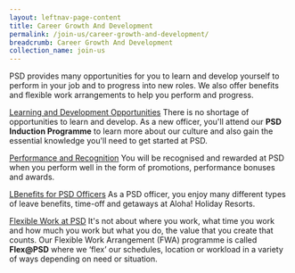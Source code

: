 ```yaml
---
layout: leftnav-page-content
title: Career Growth And Development
permalink: /join-us/career-growth-and-development/
breadcrumb: Career Growth And Development
collection_name: join-us
---
```


PSD provides many opportunities for you to learn and develop yourself to perform in your job and to progress into new roles. We also offer benefits and flexible work arrangements to help you perform and progress.

[Learning and Development Opportunities](#)
There is no shortage of opportunities to learn and develop. As a new officer, you'll attend our **PSD Induction Programme** to learn more about our culture and also gain the essential knowledge you'll need to get started at PSD.

[Performance and Recognition](#)
You will be recognised and rewarded at PSD when you perform well in the form of promotions, performance bonuses and awards.

[LBenefits for PSD Officers](#)
As a PSD officer, you enjoy many different types of leave benefits, time-off and getaways at Aloha! Holiday Resorts.

[Flexible Work at PSD](#)
It's not about where you work, what time you work and how much you work but what you do, the value that you create that counts. Our Flexible Work Arrangement (FWA) programme is called **Flex@PSD** where we ‘flex’ our schedules, location or workload in a variety of ways depending on need or situation.
